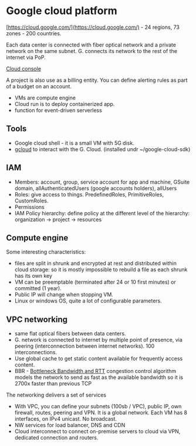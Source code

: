 # Google cloud platform

 [https://cloud.google.com/](https://cloud.google.com/) - 24 regions, 73 zones - 200 countries.
 
Each data center is connected with fiber optical network and a private network on the same subnet. G. connects its network to the rest of the internet via PoP. 

[Cloud console](https://console.cloud.google.com/home/dashboard)

A project is also use as a billing entity. You can define alerting rules as part of a budget on an account.

* VMs are compute engine
* Cloud run is to deploy containerized app.
* function for event-driven serverless

## Tools

* Google cloud shell - it is a small VM with 5G disk. 
* [gcloud](https://cloud.google.com/sdk/gcloud/reference/) to interact with the G. Cloud. (installed undr ~/google-cloud-sdk)

## IAM

* Members: account, group, service account for app and machine, GSuite domain, allAuthenticatedUsers (google accounts holders), allUsers
* Roles: give access to things. PredefinedRoles, PrimitiveRoles, CustomRoles.
* Permissions
* IAM Policy hierarchy: define policy at the different level of the hierarchy: organization -> project -> resources

## Compute engine

Some interesting characteristics:

* files are split in shrunk and encrypted at rest and distributed within cloud storage: so it is mostly impossible to rebuild a file as each shrunk has its own key
* VM can be preemptable (terminated after 24 or 10 first minutes) or committed (1 year).
* Public IP will change when stopping VM.
* Linux or windows OS, quite a lot of configurable parameters.

## VPC networking

* same flat optical fibers between data centers.
* G. network is connected to internet by multiple point of presence, via peering (interconnection between internet networks). 100 interconnections.
* Use global cache to get static content available for frequently access content.
* BBR - [Bottleneck Bandwidth and RTT](https://github.com/google/bbr) congestion control algorithm models the network to send as fast as the available bandwidth so it is 2700x faster than previous TCP

The networking delivers a set of services
* With VPC, you can define your subnets (100sb / VPC), public IP, own firewall, routes, peering and VPN. It is a global network. Each VM has 8 interfaces, on IPv4 unicast. No broadcast.
* NW services for load balancer, DNS and CDN
* Cloud interconnect to connect on-premise servers to cloud via VPN, dedicated connection and routers.